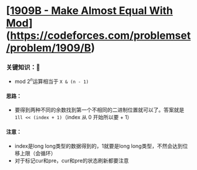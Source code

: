 # [[1909B - Make Almost Equal With Mod](https://codeforces.com/problemset/problem/1909/B)](https://codeforces.com/problemset/problem/1909/B)

### 关键知识：🔺

- mod $2^{n}$运算相当于 `X & (n - 1)`

#### 思路：

- 要得到两种不同的余数找到第一个不相同的二进制位置就可以了。答案就是`1ll << (index + 1)`（index 从 0 开始所以要 + 1）

#### 注意：

- index是long long类型的数据得到的，1就要是long long类型，不然会达到位移上限（会循环）
- 对于标记cur和pre，cur和pre的状态刷新都要注意